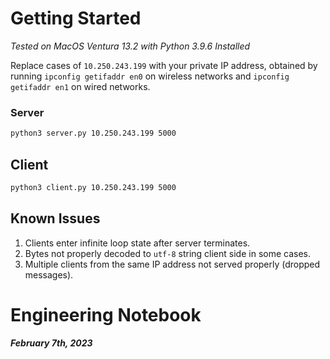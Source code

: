 # Getting Started
*Tested on MacOS Ventura 13.2 with Python 3.9.6 Installed*

Replace cases of `10.250.243.199` with your private IP address, obtained by running `ipconfig getifaddr en0` on wireless networks and `ipconfig getifaddr en1` on wired networks.
### Server
```bash
python3 server.py 10.250.243.199 5000
```

## Client
```bash
python3 client.py 10.250.243.199 5000
```

## Known Issues

1. Clients enter infinite loop state after server terminates.
2. Bytes not properly decoded to `utf-8` string client side in some cases.
3. Multiple clients from the same IP address not served properly (dropped messages).

# Engineering Notebook
#### *February 7th, 2023*

